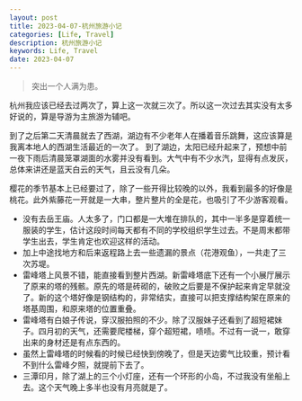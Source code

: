```yaml
---
layout: post
title: 2023-04-07-杭州旅游小记
categories: [Life, Travel]
description: 杭州旅游小记
keywords: Life, Travel
date: 2023-04-07
---
```


> 突出一个人满为患。

杭州我应该已经去过两次了，算上这一次就三次了。所以这一次过去其实没有太多好说的，算是导游为主旅游为辅吧。    

到了之后第二天清晨就去了西湖，湖边有不少老年人在播着音乐跳舞，这应该算是我离本地人的西湖生活最近的一次了。
到了湖边，太阳已经升起来了，预想中前一夜下雨后清晨笼罩湖面的水雾并没有看到。大气中有不少水汽，显得有点发灰，总体来讲还是蓝天白云的天气，且云没有几朵。

樱花的季节基本上已经要过了，除了一些开得比较晚的以外，我看到最多的好像是桃花。此外紫藤花一开就是一大串，整片整片的全是花，也吸引了不少游客观看。

- 没有去岳王庙。人太多了，门口都是一大堆在排队的，其中一半多是穿着统一服装的学生，估计这段时间每天都有不同的学校组织学生过去。不是周末都带学生出去，学生肯定也欢迎这样的活动。
- 加上中途找地方和后来返程路上去一些遗漏的景点（花港观鱼），一共走了三次苏堤。
- 雷峰塔上风景不错，能直接看到整片西湖。新雷峰塔底下还有一个小展厅展示了原来的塔的残骸。原先的塔是砖砌的，破败之后要是不保护起来肯定早就没了。新的这个塔好像是钢结构的，非常结实，直接可以把支撑结构架在原来的塔基周围，和原来塔的位置重叠。
- 雷峰塔有白娘子传说，穿汉服拍照的不少。除了汉服妹子还看到了超短裙妹子。四月初的天气，还需要爬楼梯，穿个超短裙，啧啧。不过有一说一，敢穿出来的身材还是有点东西的。
- 虽然上雷峰塔的时候看的时候已经快到傍晚了，但是天边雾气比较重，预计看不到什么雷峰夕照，就提前下去了。
- 三潭印月，除了湖上的三个小灯座，还有一个环形的小岛，不过我没有坐船上去。这个天气晚上多半也没有月亮就是了。
